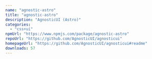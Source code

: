 ```yaml
---
name: "agnostic-astro"
title: "agnostic-astro"
description: "AgnosticUI (Astro)"
categories:
  - "css+ui"
npmUrl: "https://www.npmjs.com/package/agnostic-astro"
repoUrl: "https://github.com/AgnosticUI/agnosticui"
homepageUrl: "https://github.com/AgnosticUI/agnosticui#readme"
downloads: 57
---
```

